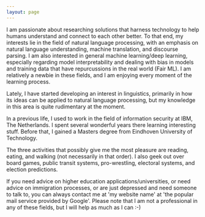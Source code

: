 ```yaml
---
layout: page
---
```


I am passionate about researching solutions that harness technology to help humans understand and connect to each other better. To that end, my interests lie in the field of natural language processing, with an emphasis on natural language understanding, machine translation, and discourse parsing. I am also interested in general machine learning/deep learning, especially regarding model interpretability and dealing with bias in models and training data that have repurcussions in the real world (Fair ML). I am relatively a newbie in these fields, and I am enjoying every moment of the learning process.

Lately, I have started developing an interest in linguistics, primarily in how its ideas can be applied to natural language processing, but my knowledge in this area is quite rudimentary at the moment.

In a previous life, I used to work in the field of information security at IBM, The Netherlands. I spent several wonderful years there learning interesting stuff. Before that, I gained a Masters degree from Eindhoven University of Technology.

The three activities that possibly give me the most pleasure are reading, eating, and walking (not necessarily in that order). I also geek out over board games, public transit systems, pro-wrestling, electoral systems, and election predictions.

If you need advice on higher education applications/universities, or need advice on immigration processes, or are just depressed and need someone to talk to, you can always contact me at 'my website name' at 'the popular mail service provided by Google'. Please note that I am not a professional in any of these fields, but I will help as much as I can :-)

















































































